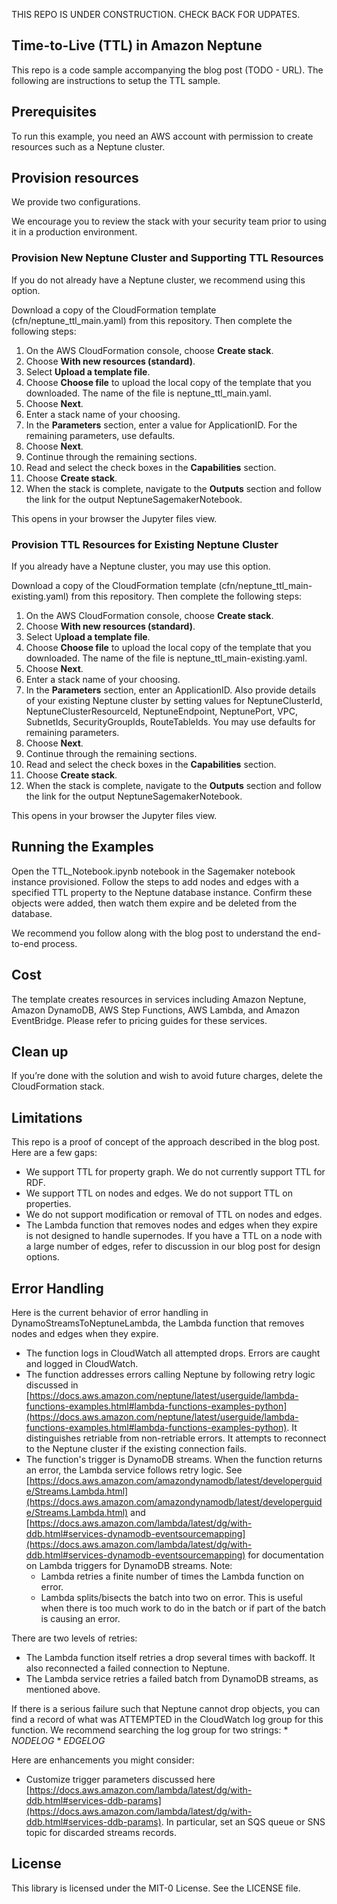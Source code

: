 THIS REPO IS UNDER CONSTRUCTION. CHECK BACK FOR UDPATES.

## Time-to-Live (TTL) in Amazon Neptune

This repo is a code sample accompanying the blog post (TODO - URL). The following are instructions to setup the TTL sample. 

## Prerequisites
To run this example, you need an AWS account with permission to create resources such as a Neptune cluster. 

## Provision resources 
We provide two configurations. 

We encourage you to review the stack with your security team prior to using it in a production environment.

### Provision New Neptune Cluster and Supporting TTL Resources
If you do not already have a Neptune cluster, we recommend using this option. 

Download a copy of the CloudFormation template (cfn/neptune_ttl_main.yaml) from this repository. Then complete the following steps:

1.	On the AWS CloudFormation console, choose **Create stack**.
2.	Choose **With new resources (standard)**.
3.	Select **Upload a template file**.  
4.	Choose **Choose file** to upload the local copy of the template that you downloaded. The name of the file is neptune_ttl_main.yaml. 
5.	Choose **Next**.
6.	Enter a stack name of your choosing. 
7.	In the **Parameters** section, enter a value for ApplicationID. For the remaining parameters, use defaults.
8.	Choose **Next**.
9.	Continue through the remaining sections.
10.	Read and select the check boxes in the **Capabilities** section.
11.	Choose **Create stack**.
12.	When the stack is complete, navigate to the **Outputs** section and follow the link for the output NeptuneSagemakerNotebook. 

This opens in your browser the Jupyter files view. 

### Provision TTL Resources for Existing Neptune Cluster
If you already have a Neptune cluster, you may use this option. 

Download a copy of the CloudFormation template (cfn/neptune_ttl_main-existing.yaml) from this repository. Then complete the following steps:

1.	On the AWS CloudFormation console, choose **Create stack**.
2.	Choose **With new resources (standard)**.
3.	Select U**pload a template file**.  
4.	Choose **Choose file** to upload the local copy of the template that you downloaded. The name of the file is neptune_ttl_main-existing.yaml. 
5.	Choose **Next**.
6.	Enter a stack name of your choosing. 
7.	In the **Parameters** section, enter an ApplicationID. Also provide details of your existing Neptune cluster by setting values for NeptuneClusterId, NeptuneClusterResourceId, NeptuneEndpoint, NeptunePort, VPC, SubnetIds, SecurityGroupIds, RouteTableIds. You may use defaults for remaining parameters.
8.	Choose **Next**.
9.	Continue through the remaining sections.
10.	Read and select the check boxes in the **Capabilities** section.
11.	Choose **Create stack**.
12.	When the stack is complete, navigate to the **Outputs** section and follow the link for the output NeptuneSagemakerNotebook. 

This opens in your browser the Jupyter files view. 

## Running the Examples
Open the TTL_Notebook.ipynb notebook in the Sagemaker notebook instance provisioned. Follow the steps to add nodes and edges with a specified TTL property to the Neptune database instance. Confirm these objects were added, then watch them expire and be deleted from the database. 

We recommend you follow along with the blog post to understand the end-to-end process.

## Cost
The template creates resources in services including Amazon Neptune, Amazon DynamoDB, AWS Step Functions, AWS Lambda, and Amazon EventBridge. Please refer to pricing guides for these services. 

## Clean up
If you’re done with the solution and wish to avoid future charges, delete the CloudFormation stack.

## Limitations
This repo is a proof of concept of the approach described in the blog post. Here are a few gaps:
- We support TTL for property graph. We do not currently support TTL for RDF.
- We support TTL on nodes and edges. We do not support TTL on properties.
- We do not support modification or removal of TTL on nodes and edges.
- The Lambda function that removes nodes and edges when they expire is not designed to handle supernodes. If you have a TTL on a node with a large number of edges, refer to discussion in our blog post for design options.

## Error Handling
Here is the current behavior of error handling in DynamoStreamsToNeptuneLambda, the Lambda function that removes nodes and edges when they expire.
- The function logs in CloudWatch all attempted drops. Errors are caught and logged in CloudWatch.
- The function addresses errors calling Neptune by following retry logic discussed in [https://docs.aws.amazon.com/neptune/latest/userguide/lambda-functions-examples.html#lambda-functions-examples-python](https://docs.aws.amazon.com/neptune/latest/userguide/lambda-functions-examples.html#lambda-functions-examples-python). It distinguishes retriable from non-retriable errors. It attempts to reconnect to the Neptune cluster if the existing connection fails.
- The function's trigger is DynamoDB streams. When the function returns an error, the Lambda service follows retry logic.  See [https://docs.aws.amazon.com/amazondynamodb/latest/developerguide/Streams.Lambda.html](https://docs.aws.amazon.com/amazondynamodb/latest/developerguide/Streams.Lambda.html) and [https://docs.aws.amazon.com/lambda/latest/dg/with-ddb.html#services-dynamodb-eventsourcemapping](https://docs.aws.amazon.com/lambda/latest/dg/with-ddb.html#services-dynamodb-eventsourcemapping) for documentation on Lambda triggers for DynamoDB streams. Note:
  * Lambda retries a finite number of times the Lambda function on error.
  * Lambda splits/bisects the batch into two on error. This is useful when there is too much work to do in the batch or if part of the batch is causing an error.  

There are two levels of retries: 
- The Lambda function itself retries a drop several times with backoff. It also reconnected a failed connection to Neptune.
- The Lambda service retries a failed batch from DynamoDB streams, as mentioned above.

If there is a serious failure such that Neptune cannot drop objects, you can find a record of what was ATTEMPTED in the CloudWatch log group for this function. We recommend searching the log group for two strings:
    * _NODELOG_
    * _EDGELOG_

Here are enhancements you might consider:
- Customize trigger parameters discussed here [https://docs.aws.amazon.com/lambda/latest/dg/with-ddb.html#services-ddb-params](https://docs.aws.amazon.com/lambda/latest/dg/with-ddb.html#services-ddb-params). 
In particular, set an SQS queue or SNS topic for discarded streams records. 

## License
This library is licensed under the MIT-0 License. See the LICENSE file.

